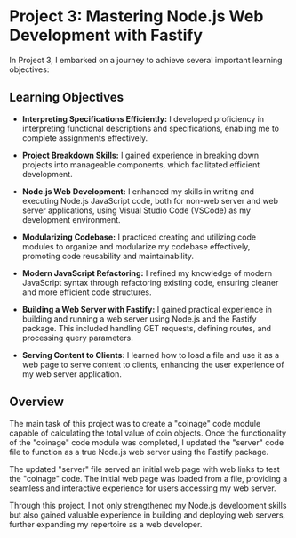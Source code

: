 # Project 3: Mastering Node.js Web Development with Fastify

In Project 3, I embarked on a journey to achieve several important learning objectives:

## Learning Objectives

- **Interpreting Specifications Efficiently:**
  I developed proficiency in interpreting functional descriptions and specifications, enabling me to complete assignments effectively.

- **Project Breakdown Skills:**
  I gained experience in breaking down projects into manageable components, which facilitated efficient development.

- **Node.js Web Development:**
  I enhanced my skills in writing and executing Node.js JavaScript code, both for non-web server and web server applications, using Visual Studio Code (VSCode) as my development environment.

- **Modularizing Codebase:**
  I practiced creating and utilizing code modules to organize and modularize my codebase effectively, promoting code reusability and maintainability.

- **Modern JavaScript Refactoring:**
  I refined my knowledge of modern JavaScript syntax through refactoring existing code, ensuring cleaner and more efficient code structures.

- **Building a Web Server with Fastify:**
  I gained practical experience in building and running a web server using Node.js and the Fastify package. This included handling GET requests, defining routes, and processing query parameters.

- **Serving Content to Clients:**
  I learned how to load a file and use it as a web page to serve content to clients, enhancing the user experience of my web server application.

## Overview

The main task of this project was to create a "coinage" code module capable of calculating the total value of coin objects. Once the functionality of the "coinage" code module was completed, I updated the "server" code file to function as a true Node.js web server using the Fastify package.

The updated "server" file served an initial web page with web links to test the "coinage" code. The initial web page was loaded from a file, providing a seamless and interactive experience for users accessing my web server.

Through this project, I not only strengthened my Node.js development skills but also gained valuable experience in building and deploying web servers, further expanding my repertoire as a web developer.
